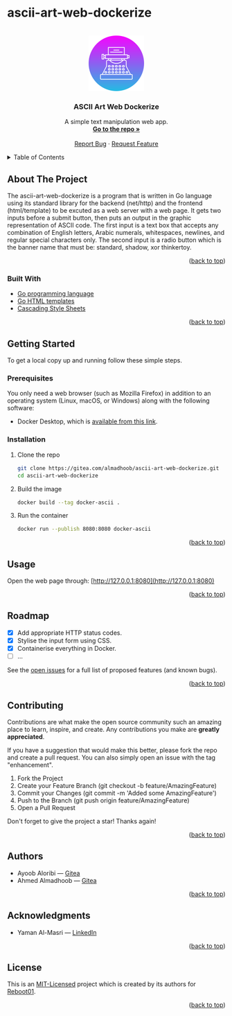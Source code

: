 # ascii-art-web-dockerize



<!-- PROJECT LOGO -->
<br />
<div align="center">
  <a href="https://gitea.com/almadhoob/ascii-art-web-dockerize">
    <img src="static/logo.png" alt="Logo" width="128" height="128">
  </a>

<h3 align="center">ASCII Art Web Dockerize</h3>

  <p align="center">
    A simple text manipulation web app.
    <br />
    <a href="https://gitea.com/almadhoob/ascii-art-web-dockerize"><strong>Go to the repo »</strong></a>
    <br />
    <br />
    <a href="https://gitea.com/almadhoob/ascii-art-web-dockerize/issues/new?labels=bug&template=bug-report---.md">Report Bug</a>
    ·
    <a href="https://gitea.com/almadhoob/ascii-art-web-dockerize/issues/new?labels=enhancement&template=feature-request---.md">Request Feature</a>
  </p>
</div>



<!-- TABLE OF CONTENTS -->
<details>
  <summary>Table of Contents</summary>
  <ol>
    <li>
      <a href="#about-the-project">About The Project</a>
      <ul>
        <li><a href="#built-with">Built With</a></li>
      </ul>
    </li>
    <li>
      <a href="#getting-started">Getting Started</a>
      <ul>
        <li><a href="#prerequisites">Prerequisites</a></li>
        <li><a href="#installation">Installation</a></li>
      </ul>
    </li>
    <li><a href="#usage">Usage</a></li>
    <li><a href="#roadmap">Roadmap</a></li>
    <li><a href="#contributing">Contributing</a></li>
    <li><a href="#authors">Authors</a></li>
    <li><a href="#acknowledgments">Acknowledgments</a></li>
    <li><a href="#license">License</a></li>
  </ol>
</details>



<!-- ABOUT THE PROJECT -->
## About The Project

<!-- <div align="center"><img src="images/screenshot.png" alt="Screenshot"></div> -->
<!-- <br /> -->

The ascii-art-web-dockerize is a program that is written in Go language using its standard library for the backend (net/http) and  the frontend (html/template) to be excuted as a web server with a web page. It gets two inputs before a submit button, then puts an output in the graphic representation of ASCII code. The first input is a text box that accepts any combination of English letters, Arabic numerals, whitespaces, newlines, and regular special characters only. The second input is a radio button which is the banner name that must be: standard, shadow, xor thinkertoy.

<p align="right">(<a href="#ascii-art-web-dockerize">back to top</a>)</p>



### Built With

* [Go programming language](https://go.dev/doc/)
* [Go HTML templates](https://pkg.go.dev/html/template/)
* [Cascading Style Sheets](https://developer.mozilla.org/en-US/docs/Web/CSS/)


<p align="right">(<a href="#ascii-art-web-dockerize">back to top</a>)</p>



<!-- GETTING STARTED -->
## Getting Started

To get a local copy up and running follow these simple steps.

### Prerequisites

You only need a web browser (such as Mozilla Firefox) in addition to an operating system (Linux, macOS, or Windows) along with the following software:
* Docker Desktop, which is [available from this link](https://docs.docker.com/desktop/).

### Installation

1. Clone the repo
    ```sh
    git clone https://gitea.com/almadhoob/ascii-art-web-dockerize.git
    cd ascii-art-web-dockerize
    ```

2. Build the image
    ```sh
    docker build --tag docker-ascii .
    ```

3. Run the container
    ```sh
    docker run --publish 8080:8080 docker-ascii
    ```

<p align="right">(<a href="#ascii-art-web-dockerize">back to top</a>)</p>



<!-- USAGE EXAMPLES -->
## Usage

Open the web page through: [http://127.0.0.1:8080](http://127.0.0.1:8080)

<p align="right">(<a href="#ascii-art-web-dockerize">back to top</a>)</p>



<!-- ROADMAP -->
## Roadmap

- [x] Add appropriate HTTP status codes.
- [x] Stylise the input form using CSS.
- [x] Containerise everything in Docker.
- [ ] ...

See the [open issues](https://gitea.com/almadhoob/ascii-art-web-dockerize/issues) for a full list of proposed features (and known bugs).

<p align="right">(<a href="#ascii-art-web-dockerize">back to top</a>)</p>



<!-- CONTRIBUTING -->
## Contributing

Contributions are what make the open source community such an amazing place to learn, inspire, and create. Any contributions you make are **greatly appreciated**.

If you have a suggestion that would make this better, please fork the repo and create a pull request. You can also simply open an issue with the tag "enhancement".

1. Fork the Project
2. Create your Feature Branch (git checkout -b feature/AmazingFeature)
3. Commit your Changes (git commit -m 'Added some AmazingFeature')
4. Push to the Branch (git push origin feature/AmazingFeature)
5. Open a Pull Request

Don't forget to give the project a star! Thanks again!

<p align="right">(<a href="#ascii-art-web-dockerize">back to top</a>)</p>

<!-- AUTHORS -->
## Authors

* Ayoob Aloribi — [Gitea](https://gitea.com/aaloribi)
* Ahmed Almadhoob — [Gitea](https://gitea.com/almadhoob)

<p align="right">(<a href="#ascii-art-web-dockerize">back to top</a>)</p>



<!-- ACKNOWLEDGMENTS -->
## Acknowledgments

* Yaman Al-Masri — [LinkedIn](https://bh.linkedin.com/in/yaman-al-masri-1b2108244/)

<p align="right">(<a href="#ascii-art-web-dockerize">back to top</a>)</p>



<!-- LICENSE -->
## License

This is an [MIT-Licensed](./LICENSE) project which is created by its authors for [Reboot01](https://reboot01.com/).

<p align="right">(<a href="#ascii-art-web-dockerize">back to top</a>)</p>


